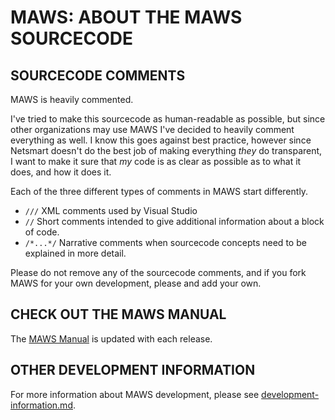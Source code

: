 # MAWS: ABOUT THE MAWS SOURCECODE

## SOURCECODE COMMENTS
MAWS is heavily commented.

I've tried to make this sourcecode as human-readable as possible, but since other organizations may use MAWS I've decided to heavily comment everything as well. I know this goes against best practice, however since Netsmart doesn't do the best job of making everything *they* do transparent, I want to make it sure that *my* code is as clear as possible as to what it does, and how it does it.

Each of the three different types of comments in MAWS start differently.
 
* `///` XML comments used by Visual Studio
* `//` Short comments intended to give additional information about a block of code.
* `/*...*/` Narrative comments when sourcecode concepts need to be explained in more detail.
 
Please do not remove any of the sourcecode comments, and if you fork MAWS for your own development, please and add your own.

## CHECK OUT THE MAWS MANUAL
The [MAWS Manual](https://github.com/spectrum-health-systems/MyAvatoolWebService/blob/main/doc/man/manual.md) is updated with each release.

## OTHER DEVELOPMENT INFORMATION
For more information about MAWS development, please see [development-information.md](https://github.com/spectrum-health-systems/MyAvatoolWebService/blob/development/src/Resources/Dev/development-information.md).


